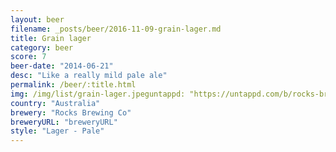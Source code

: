 ```yaml
---
layout: beer
filename: _posts/beer/2016-11-09-grain-lager.md
title: Grain lager
category: beer
score: 7
beer-date: "2014-06-21"
desc: "Like a really mild pale ale"
permalink: /beer/:title.html
img: /img/list/grain-lager.jpeguntappd: "https://untappd.com/b/rocks-brewing-co-grain-lager/263709"
country: "Australia"
brewery: "Rocks Brewing Co"
breweryURL: "breweryURL"
style: "Lager - Pale"
---
```

